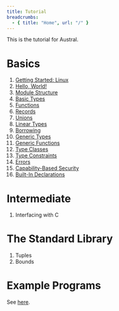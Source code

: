 ```yaml
---
title: Tutorial
breadcrumbs:
  - { title: "Home", url: "/" }
---
```


This is the tutorial for Austral.

# Basics

1. [Getting Started: Linux](/tutorial/getting-started-linux)
1. [Hello, World!](/tutorial/hello-world)
1. [Module Structure](/tutorial/modules)
1. [Basic Types](/tutorial/basic-types)
1. [Functions](/tutorial/functions)
1. [Records](/tutorial/records)
1. [Unions](/tutorial/unions)
1. [Linear Types](/tutorial/linear-types)
1. [Borrowing](/tutorial/borrowing)
1. [Generic Types](/tutorial/generic-types)
1. [Generic Functions](/tutorial/generic-functions)
1. [Type Classes](/tutorial/type-classes)
1. [Type Constraints](/tutorial/type-constraints)
1. [Errors](/tutorial/errors)
1. [Capability-Based Security](/tutorial/capability-based-security)
1. [Built-In Declarations](/tutorial/builtins)

# Intermediate

1. Interfacing with C

# The Standard Library

1. Tuples
2. Bounds

# Example Programs

See [here](/examples/).
